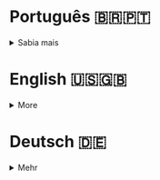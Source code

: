 # Português 🇧🇷🇵🇹

<details>
  <summary>
    Sabia mais
  </summary>
  
  # Pixels Art
Projeto da [Trybe](https://www.betrybe.com/) - Bloco 5 - Aplicação para construção de imagens com pixels coloridos feita com HTML, CSS e JavaScript.

## 💻 Projeto

<details>
  <summary><strong>🏆 Meu desempenho</strong></summary><br />

  <img src="project-infos/requisitos-pixels-art.png"/>
</details>
  
<details>
  <summary><strong>🖼️ Gif do projeto</strong></summary><br />

  <img src="project-infos/pixels-art.gif"/>
</details>

## 🚀 Tecnologias
> Este projeto foi desenvolvido com:

- HTML
- CSS
- JavaScript

## 📌 Habilidades
> Habilidades desenvolvidas:

- Manipular o DOM;
- Manipular o JavaScript.
  
## Time de desenvolvimento
> Projeto individual:
  <img height="100px" width="100px" src="https://avatars.githubusercontent.com/u/67388710?v=4"/>

## 💬 Contatos

<div align="center" style="display: inline_block">
  <a href="https://rabeloguedes.github.io" target="_blank">
    <img height="28rem" src="https://img.shields.io/badge/my_portfolio-3fc337?style=for-the-badge" target="_blank">
  </a> 
  <a href="https://www.linkedin.com/in/al%C3%AA-emmanuel-rabelo-guedes/" target="_blank">
    <img height="28rem" src="https://img.shields.io/badge/LinkedIn-0077B5?style=for-the-badge&logo=linkedin&logoColor=white">
  </a> 
   <a href="mailto:rabeloguedes@proton.me">
     <img src="https://img.shields.io/badge/ProtonMail-8B89CC?style=for-the-badge&logo=protonmail&logoColor=white" target="_blank">
  </a>
</div>

</details>

# English 🇺🇸🇬🇧

<details>
  <summary>
    More
  </summary>
  
  # Pixels Art
Project from [Trybe](https://www.betrybe.com/) - Block 5 - Application to build images with colored pixels done with HTML, CSS and JavaScript.

## 💻 Project

<details>
  <summary><strong>🏆 My accomplishment</strong></summary><br />

  <img src="project-infos/requisitos-pixels-art.png"/>
</details>
  
<details>
  <summary><strong>🖼️ Project's Gif</strong></summary><br />

  <img src="project-infos/pixels-art.gif"/>
</details>

## 🚀 Technologies
> This project was developed with:

- HTML
- CSS
- JavaScript

## 📌 Skills
> Practiced skills:

- DOM manipulation;
- JavaScript manipulation.
  
## Squad
> Single person project:
  <img height="100px" width="100px" src="https://avatars.githubusercontent.com/u/67388710?v=4"/>

## 💬 Contact

<div align="center" style="display: inline_block">
  <a href="https://rabeloguedes.github.io" target="_blank">
    <img height="28rem" src="https://img.shields.io/badge/my_portfolio-3fc337?style=for-the-badge" target="_blank">
  </a> 
  <a href="https://www.linkedin.com/in/al%C3%AA-emmanuel-rabelo-guedes/" target="_blank">
    <img height="28rem" src="https://img.shields.io/badge/LinkedIn-0077B5?style=for-the-badge&logo=linkedin&logoColor=white">
  </a> 
   <a href="mailto:rabeloguedes@proton.me">
     <img src="https://img.shields.io/badge/ProtonMail-8B89CC?style=for-the-badge&logo=protonmail&logoColor=white" target="_blank">
  </a>
</div>

</details>

# Deutsch 🇩🇪

<details>
  <summary>
    Mehr
  </summary>
  
  # Pixels Art
Projekt von [Trybe](https://www.betrybe.com/) - Block 5 - Applikation um Bilder mit gefärbten Pixels erzustellen, mit HTML, CSS uns JavaScript hergestellt.
  

## 💻 Projekt

<details>
  <summary><strong>🏆 Meine Leistung</strong></summary><br />

  <img src="project-infos/requisitos-pixels-art.png"/>
</details>
  
<details>
  <summary><strong>🖼️ Projekts Gif</strong></summary><br />

  <img src="project-infos/pixels-art.gif"/>
</details>

## 🚀 Technologies
> Dieses Projekt wurde mit den entsprechenden Technologies hergestellt:

- HTML
- CSS
- JavaScript

## 📌 Fähigkeiten
> Ausgeübte Fähigkeiten:

- DOM Manipulation;
- JavaScript Manipulation.
  
## Entwickungsteam
> Eine Person Projekt:
  <img height="100px" width="100px" src="https://avatars.githubusercontent.com/u/67388710?v=4"/>

## 💬 Kontakt

<div align="center" style="display: inline_block">
  <a href="https://rabeloguedes.github.io" target="_blank">
    <img height="28rem" src="https://img.shields.io/badge/my_portfolio-3fc337?style=for-the-badge" target="_blank">
  </a> 
  <a href="https://www.linkedin.com/in/al%C3%AA-emmanuel-rabelo-guedes/" target="_blank">
    <img height="28rem" src="https://img.shields.io/badge/LinkedIn-0077B5?style=for-the-badge&logo=linkedin&logoColor=white">
  </a> 
   <a href="mailto:rabeloguedes@proton.me">
     <img src="https://img.shields.io/badge/ProtonMail-8B89CC?style=for-the-badge&logo=protonmail&logoColor=white" target="_blank">
  </a>
</div>

</details>
